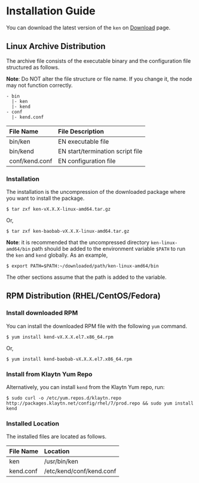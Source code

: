 # Installation Guide

You can download the latest version of the `ken` on [Download](download.md) page.

## Linux Archive Distribution

The archive file consists of the executable binary and the configuration file structured as follows.

**Note**: Do NOT alter the file structure or file name. If you change it, the node may not function correctly.

```text
- bin
  |- ken
  |- kend
- conf
  |- kend.conf
```

| File Name | File Description |
| :--- | :--- |
| bin/ken | EN executable file |
| bin/kend | EN start/termination script file |
| conf/kend.conf | EN configuration file |

### Installation

The installation is the uncompression of the downloaded package where you want to install the package.

```text
$ tar zxf ken-vX.X.X-linux-amd64.tar.gz
```

Or,

```text
$ tar zxf ken-baobab-vX.X.X-linux-amd64.tar.gz
```

**Note**: it is recommended that the uncompressed directory `ken-linux-amd64/bin` path should be added to the environment variable `$PATH` to run the `ken` and `kend` globally. As an example,

```text
$ export PATH=$PATH:~/downloaded/path/ken-linux-amd64/bin
```

The other sections assume that the path is added to the variable.

## RPM Distribution \(RHEL/CentOS/Fedora\) <a id="rpm-rhel-centos-fedora"></a>

### Install downloaded RPM

You can install the downloaded RPM file with the following `yum` command.

```text
$ yum install kend-vX.X.X.el7.x86_64.rpm
```

Or,

```text
$ yum install kend-baobab-vX.X.X.el7.x86_64.rpm
```

### Install from Klaytn Yum Repo

Alternatively, you can install `kend` from the Klaytn Yum repo, run:

```text
$ sudo curl -o /etc/yum.repos.d/klaytn.repo http://packages.klaytn.net/config/rhel/7/prod.repo && sudo yum install kend
```

### Installed Location

The installed files are located as follows.

| File Name | Location |
| :--- | :--- |
| ken | /usr/bin/ken |
| kend.conf | /etc/kend/conf/kend.conf |

